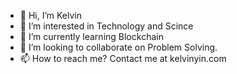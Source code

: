 - 👋 Hi, I’m Kelvin
- 👀 I’m interested in Technology and Scince
- 🌱 I’m currently learning Blockchain
- 💞️ I’m looking to collaborate on Problem Solving.
- 📫 How to reach me? Contact me at kelvinyin.com

<!---
k31v/k31v is a ✨ special ✨ repository because its `README.md` (this file) appears on your GitHub profile.
You can click the Preview link to take a look at your changes.
--->
